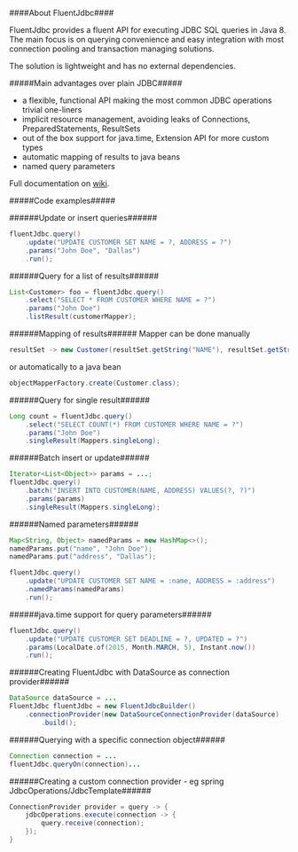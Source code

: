 ####About FluentJdbc####

FluentJdbc provides a fluent API for executing JDBC SQL queries in Java 8. The main focus is on querying convenience 
and easy integration with most connection pooling and transaction managing solutions.

The solution is lightweight and has no external dependencies.

#####Main advantages over plain JDBC#####
- a flexible, functional API making the most common JDBC operations trivial one-liners
- implicit resource management, avoiding leaks of Connections, PreparedStatements, ResultSets
- out of the box support for java.time, Extension API for more custom types
- automatic mapping of results to java beans
- named query parameters

Full documentation on [wiki](https://github.com/zsoltherpai/fluent-jdbc/wiki).

#####Code examples#####

######Update or insert queries######
```java
fluentJdbc.query()
	.update("UPDATE CUSTOMER SET NAME = ?, ADDRESS = ?")
	.params("John Doe", "Dallas")
	.run();
```
######Query for a list of results######
```java
List<Customer> foo = fluentJdbc.query()
	.select("SELECT * FROM CUSTOMER WHERE NAME = ?")
	.params("John Doe")
	.listResult(customerMapper);
```
######Mapping of results######
Mapper can be done manually
```java
resultSet -> new Customer(resultSet.getString("NAME"), resultSet.getString("ADDRESS"));
```
or automatically to a java bean
```java
objectMapperFactory.create(Customer.class);
```
######Query for single result######
```java
Long count = fluentJdbc.query()
	.select("SELECT COUNT(*) FROM CUSTOMER WHERE NAME = ?")
	.params("John Doe")
	.singleResult(Mappers.singleLong);
```
######Batch insert or update######
```java
Iterator<List<Object>> params = ...;
fluentJdbc.query()
	.batch("INSERT INTO CUSTOMER(NAME, ADDRESS) VALUES(?, ?)")
	.params(params)
	.singleResult(Mappers.singleLong);
```
######Named parameters######
```java
Map<String, Object> namedParams = new HashMap<>();
namedParams.put("name", "John Doe");
namedParams.put("address", "Dallas");

fluentJdbc.query()
	.update("UPDATE CUSTOMER SET NAME = :name, ADDRESS = :address")
	.namedParams(namedParams)
	.run();
```

######java.time support for query parameters######
```java
fluentJdbc.query()
	.update("UPDATE CUSTOMER SET DEADLINE = ?, UPDATED = ?")
	.params(LocalDate.of(2015, Month.MARCH, 5), Instant.now())
	.run();
```
######Creating FluentJdbc with DataSource as connection provider######
```java
DataSource dataSource = ...
FluentJdbc fluentJdbc = new FluentJdbcBuilder()
	.connectionProvider(new DataSourceConnectionProvider(dataSource)
        .build();
```
######Querying with a specific connection object######
```java
Connection connection = ...
fluentJdbc.queryOn(connection)...
```
######Creating a custom connection provider - eg spring JdbcOperations/JdbcTemplate######
```java
ConnectionProvider provider = query -> {
	jdbcOperations.execute(connection -> {
		query.receive(connection);
   	});
}
```
